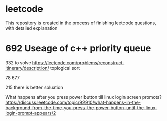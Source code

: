 # leetcode
This repository is created in the process of finishing leetcode questions, with detailed explanation

# 692 Useage of c++ priority queue

332 to solve
https://leetcode.com/problems/reconstruct-itinerary/description/
toplogical sort

78 677

215 there is better soluation

What happens after you press power button till linux login screen promots?
https://discuss.leetcode.com/topic/92910/what-happens-in-the-background-from-the-time-you-press-the-power-button-until-the-linux-login-prompt-appears/2
